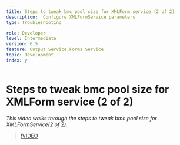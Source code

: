 ```yaml
---
title: Steps to tweak bmc pool size for XMLForm service (2 of 2)
description:  Configure XMLFormService parameters
type: Troubleshooting

role: Developer 
level: Intermediate  
version: 6.5
feature: Output Service,Forms Service
topic: Development   
index: y
---
```


# Steps to tweak bmc pool size for XMLForm service (2 of 2)

*This video walks through the steps to tweak bmc pool size for XMLFormService(2 of 2).*

>[!VIDEO](https://video.tv.adobe.com/v/335553?quality=9&learn=on)
